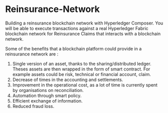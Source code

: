 # Reinsurance-Network
Building a reinsurance blockchain network with Hyperledger Composer.
You will be able to execute transactions against a real Hyperledger Fabric blockchain network for Reinsurance Claims that interacts with a blockchain network.

Some of the benefits that a blockchain platform could provide in a reinsurance network are :
1. Single version of an asset, thanks to the sharing/distributed ledger. Theses assets are then wrapped in the form of smart contract. For example assets could be risk, technical or financial account, claim.
2. Decrease of times in the accounting and settlements.
3. Improvement in the operational cost, as a lot of time is currently spent by organisations on reconciliation.
4. Automation through smart policy.
5. Efficient exchange of information.
6. Reduced fraud loss.
